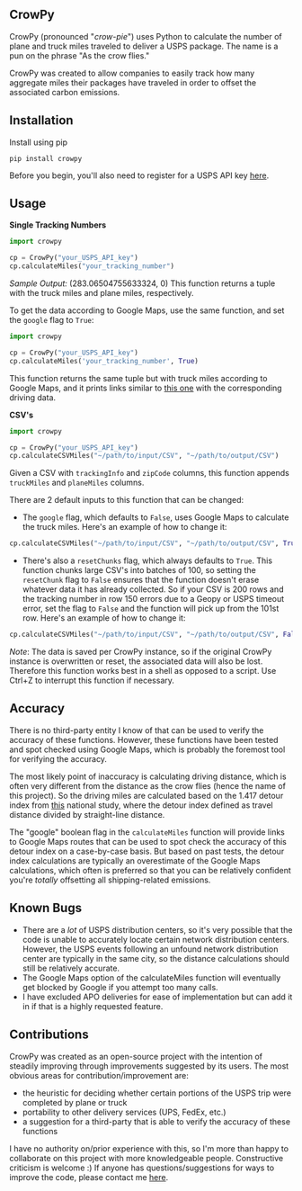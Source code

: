 ## CrowPy
CrowPy (pronounced "*crow-pie*") uses Python to calculate the number of plane and truck miles traveled to deliver a USPS package. The name is a pun on the phrase "As the crow flies."

CrowPy was created to allow companies to easily track how many aggregate miles their packages have traveled in order to offset the associated carbon emissions. 

## Installation
Install using pip
```
pip install crowpy
```
Before you begin, you'll also need to register for a USPS API key [here](https://www.usps.com/business/web-tools-apis/welcome.htm).

## Usage
**Single Tracking Numbers**
```python
import crowpy

cp = CrowPy("your_USPS_API_key")
cp.calculateMiles("your_tracking_number")
```
*Sample Output:* (283.06504755633324, 0)
This function returns a tuple with the truck miles and plane miles, respectively. 

To get the data according to Google Maps, use the same function, and set the `google` flag to `True`:
```python
import crowpy

cp = CrowPy("your_USPS_API_key")
cp.calculateMiles('your_tracking_number', True)
```
This function returns the same tuple but with truck miles according to Google Maps, and it prints links similar to [this one](https://www.google.com/maps/dir/+34.1341,-118.3215/+33.9850,-118.4695/+33.8121,-117.9190/) with the corresponding driving data.

**CSV's**
```python
import crowpy

cp = CrowPy("your_USPS_API_key")
cp.calculateCSVMiles("~/path/to/input/CSV", "~/path/to/output/CSV")
```
Given a CSV with `trackingInfo` and `zipCode` columns, this function appends `truckMiles` and `planeMiles` columns.

There are 2 default inputs to this function that can be changed:
* The `google` flag, which defaults to `False`, uses Google Maps to calculate the truck miles. Here's an example of how to change it:
```python
cp.calculateCSVMiles("~/path/to/input/CSV", "~/path/to/output/CSV", True)
```
* There's also a `resetChunks` flag, which always defaults to `True`. This function chunks large CSV's into batches of 100, so setting the `resetChunk` flag to `False` ensures that the function doesn't erase whatever data it has already collected. So if your CSV is 200 rows and the tracking number in row 150 errors due to a Geopy or USPS timeout error, set the flag to `False` and the function will pick up from the 101st row. Here's an example of how to change it:
```python
cp.calculateCSVMiles("~/path/to/input/CSV", "~/path/to/output/CSV", False, False)
```
*Note*: The data is saved per CrowPy instance, so if the original CrowPy instance is overwritten or reset, the associated data will also be lost. Therefore this function works best in a shell as opposed to a script. Use Ctrl+Z to interrupt this function if necessary.

## Accuracy
There is no third-party entity I know of that can be used to verify the accuracy of these functions. However, these functions have been tested and spot checked using Google Maps, which is probably the foremost tool for verifying the accuracy.

The most likely point of inaccuracy is calculating driving distance, which is often very different from the distance as the crow flies (hence the name of this project). So the driving miles are calculated based on the 1.417 detour index from [this](https://www.ncbi.nlm.nih.gov/pmc/articles/PMC3835347/) national study, where the detour index defined as travel distance divided by straight-line distance. 

The "google" boolean flag in the `calculateMiles` function will provide links to Google Maps routes that can be used to spot check the accuracy of this detour index on a case-by-case basis. But based on past tests, the detour index calculations are typically an overestimate of the Google Maps calculations, which often is preferred so that you can be relatively confident you're *totally* offsetting all shipping-related emissions.

## Known Bugs
* There are a *lot* of USPS distribution centers, so it's very possible that the code is unable to accurately locate certain network distribution centers. However, the USPS events following an unfound network distribution center are typically in the same city, so the distance calculations should still be relatively accurate.
* The Google Maps option of the calculateMiles function will eventually get blocked by Google if you attempt too many calls.
* I have excluded APO deliveries for ease of implementation but can add it in if that is a highly requested feature.

## Contributions
CrowPy was created as an open-source project with the intention of steadily improving through improvements suggested by its users. The most obvious areas for contribution/improvement are: 
* the heuristic for deciding whether certain portions of the USPS trip were completed by plane or truck
* portability to other delivery services (UPS, FedEx, etc.)
* a suggestion for a third-party that is able to verify the accuracy of these functions

I have no authority on/prior experience with this, so I'm more than happy to collaborate on this project with more knowledgeable people. Constructive criticism is welcome :) If anyone has questions/suggestions for ways to improve the code, please contact me [here](https://jcapili.wixsite.com/jasoncapili/contact).